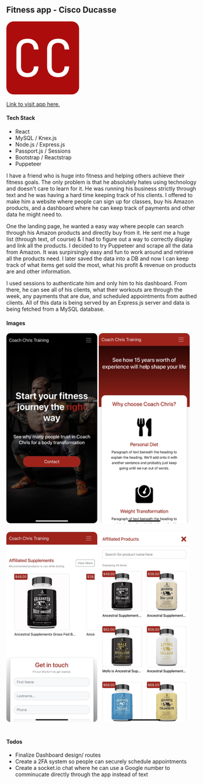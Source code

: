 ## Fitness app - Cisco Ducasse

![Fitness](frontend/public/logo192.png)

[Link to visit app here.](https://cc-fitness.herokuapp.com)

#### Tech Stack

- React
- MySQL / Knex.js
- Node.js / Express.js
- Passport.js / Sessions
- Bootstrap / Reactstrap
- Puppeteer

I have a friend who is huge into fitness and helping others achieve their fitness goals. The only problem is that he absolutely hates using technology and doesn't care to learn for it. He was running his business strictly through text and he was having a hard time keeping track of his clients. I offered to make him a website where people can sign up for classes, buy his Amazon products, and a dashboard where he can keep track of payments and other data he might need to.

One the landing page, he wanted a easy way where people can search through his Amazon products and directly buy from it. He sent me a huge list (through text, of course) & I had to figure out a way to correctly display and link all the products. I decided to try Puppeteer and scrape all the data from Amazon. It was surpirsingly easy and fun to work around and retrieve all the products need. I later saved the data into a DB and now I can keep track of what items get sold the most, what his profit & revenue on products are and other information.

I used sessions to authenticate him and only him to his dashboard. From there, he can see all of his clients, what their workouts are through the week, any payments that are due, and scheduled appointments from authed clients. All of this data is being served by an Express.js server and data is being fetched from a MySQL database.

#### Images

<img src="frontend/src/images/m-fitness1.jpg" alt="fitness-img" width="240px" height="500px" style="margin-bottom:20px; border-radius:10px;"/>
<img src="frontend/src/images/m-fitness2.jpg" alt="fitness-img" width="240px" height="500px" style="margin-bottom:20px; border-radius:10px;"/>
<img src="frontend/src/images/m-fitness3.jpg" alt="fitness-img" width="240px" height="500px" style="margin-bottom:20px; border-radius:10px;"/>
<img src="frontend/src/images/m-fitness5.jpg" alt="fitness-img" width="240px" height="500px" style="margin-bottom:20px; border-radius:10px;"/>

#### Todos

- Finalize Dashboard design/ routes
- Create a 2FA system so people can securely schedule appointments
- Create a socket.io chat where he can use a Google number to comminucate directly through the app instead of text
